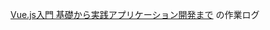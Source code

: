[Vue.js入門 基礎から実践アプリケーション開発まで](https://www.amazon.co.jp/Vue-js%E5%85%A5%E9%96%80-%E5%9F%BA%E7%A4%8E%E3%81%8B%E3%82%89%E5%AE%9F%E8%B7%B5%E3%82%A2%E3%83%97%E3%83%AA%E3%82%B1%E3%83%BC%E3%82%B7%E3%83%A7%E3%83%B3%E9%96%8B%E7%99%BA%E3%81%BE%E3%81%A7-%E5%B7%9D%E5%8F%A3-%E5%92%8C%E4%B9%9F/dp/4297100916/ref=asc_df_4297100916/?tag=jpgo-22&linkCode=df0&hvadid=295678107984&hvpos=1o1&hvnetw=g&hvrand=12544980042380511561&hvpone=&hvptwo=&hvqmt=&hvdev=c&hvdvcmdl=&hvlocint=&hvlocphy=1009278&hvtargid=pla-529052961492&psc=1&th=1&psc=1) の作業ログ
